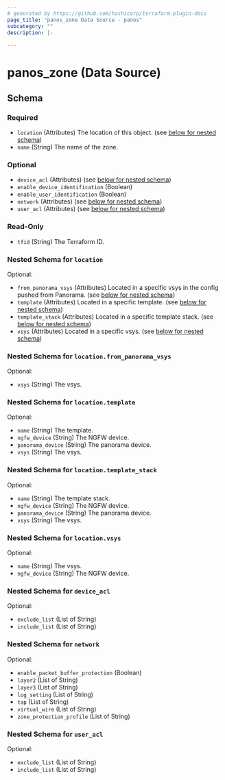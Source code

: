 ```yaml
---
# generated by https://github.com/hashicorp/terraform-plugin-docs
page_title: "panos_zone Data Source - panos"
subcategory: ""
description: |-
  
---
```


# panos_zone (Data Source)





<!-- schema generated by tfplugindocs -->
## Schema

### Required

- `location` (Attributes) The location of this object. (see [below for nested schema](#nestedatt--location))
- `name` (String) The name of the zone.

### Optional

- `device_acl` (Attributes) (see [below for nested schema](#nestedatt--device_acl))
- `enable_device_identification` (Boolean)
- `enable_user_identification` (Boolean)
- `network` (Attributes) (see [below for nested schema](#nestedatt--network))
- `user_acl` (Attributes) (see [below for nested schema](#nestedatt--user_acl))

### Read-Only

- `tfid` (String) The Terraform ID.

<a id="nestedatt--location"></a>
### Nested Schema for `location`

Optional:

- `from_panorama_vsys` (Attributes) Located in a specific vsys in the config pushed from Panorama. (see [below for nested schema](#nestedatt--location--from_panorama_vsys))
- `template` (Attributes) Located in a specific template. (see [below for nested schema](#nestedatt--location--template))
- `template_stack` (Attributes) Located in a specific template stack. (see [below for nested schema](#nestedatt--location--template_stack))
- `vsys` (Attributes) Located in a specific vsys. (see [below for nested schema](#nestedatt--location--vsys))

<a id="nestedatt--location--from_panorama_vsys"></a>
### Nested Schema for `location.from_panorama_vsys`

Optional:

- `vsys` (String) The vsys.


<a id="nestedatt--location--template"></a>
### Nested Schema for `location.template`

Optional:

- `name` (String) The template.
- `ngfw_device` (String) The NGFW device.
- `panorama_device` (String) The panorama device.
- `vsys` (String) The vsys.


<a id="nestedatt--location--template_stack"></a>
### Nested Schema for `location.template_stack`

Optional:

- `name` (String) The template stack.
- `ngfw_device` (String) The NGFW device.
- `panorama_device` (String) The panorama device.
- `vsys` (String) The vsys.


<a id="nestedatt--location--vsys"></a>
### Nested Schema for `location.vsys`

Optional:

- `name` (String) The vsys.
- `ngfw_device` (String) The NGFW device.



<a id="nestedatt--device_acl"></a>
### Nested Schema for `device_acl`

Optional:

- `exclude_list` (List of String)
- `include_list` (List of String)


<a id="nestedatt--network"></a>
### Nested Schema for `network`

Optional:

- `enable_packet_buffer_protection` (Boolean)
- `layer2` (List of String)
- `layer3` (List of String)
- `log_setting` (List of String)
- `tap` (List of String)
- `virtual_wire` (List of String)
- `zone_protection_profile` (List of String)


<a id="nestedatt--user_acl"></a>
### Nested Schema for `user_acl`

Optional:

- `exclude_list` (List of String)
- `include_list` (List of String)
